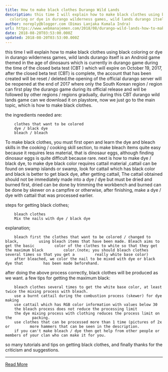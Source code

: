 ```yaml
---
title: How to make black clothes Durango Wild Lands
description: this time I will explain how to make black clothes using black
  coloring or dye in durango wilderness games, wild lands durango itself
author: noreply@blogger.com (Dimas Lanjaka Kumala Indra)
url: https://www.webmanajemen.com/2018/08/durango-wild-lands-how-to-make-black.html
date: 2018-08-20T03:53:00.000Z
updated: 2018-08-20T03:53:00.000Z
---
```


this time I will explain how to make black clothes using black coloring or     dye in durango wilderness games, wild lands durango itself is an Android     game themed in the age of dinosaurs which is currently in durango game     during the time of the closed beta test (CBT ) which will expire on October     19, 2017, after the closed beta test (CBT) is complete, the account that     has been created will be reset / deleted.the opening of the official     durango server will be reopened at the end of 2017 where only the South     Korean region / region can first play the durango game during its official     release and will be followed by other regions / regions gradually, during     this CBT durango wild lands game can we download it on playstore, now we     just go to the main topic, which is how to make black clothes. 

the ingredients needed are: 

        clothes that want to be colored     
        dye / black dye     
        bleach / bleach     
To make black clothes, you must first open and learn the dye and bleach     skills in the cooking / cooking skill section, to make bleach items quite     easy because it requires less material, that is dinosaur eggs, although     finding dinosaur eggs is quite difficult because rare. 
next is how to make dye / black dye, to make dye black color requires     cattail material ,cattail can be found on swamp islands or swamp, look for     cattail which has black color and black is better to get black dye, after     getting cattail, The cattail obtained should not be immediately made into a     dye / dye but must be dried and burned first, dried can be done by trimming     the workbench and burned can be done by skewer on a campfire or otherwise,     after finishing, make a dye / dye with cattail that was processed earlier. 

steps for getting black clothes; 

        bleach clothes     
        Mix the nails with dye / black dye     
explanation; 

        bleach first the clothes that want to be colored / changed to black,         using bleach items that have been made. Bleach aims to get the basic         color of the clothes to white so that they get the maximum black         color.(note; you should bleach clothes several times so that you get a         really white base color)     
        after bleached, we color the nail to be mixed with dye or black dye that         has been made beforehand.     
after doing the above process correctly, black clothes will be produced as     we want. 
a few tips for getting the maximum black: 

        bleach clothes several times to get the white base color, at least         twice the mixing process with bleach.     
        use a burnt cattail during the combustion process (skewer) for dye         making     
        use cattail which has RGB color information with values ​​below 30     
        the bleach process does not reduce the processing limit     
        the dye mixing process with clothing reduces the process limit on the         packing.     
        use clothes that can be processed more than 1 time (pictures of 2x or         more hammers that can be seen in the description.     
        if you can't make bleach / dye then get help from other people or         members of your clan who can make it for you.     
so many tutorials and tips on getting black clothes, and finally thanks for     the criticism and suggestions.<hr/> <a href="https://www.webmanajemen.com/2018/08/durango-wild-lands-how-to-make-black.html" rel="follow" class="button" id="read-more">Read More</a>